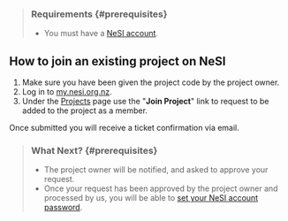 > ### Requirements {#prerequisites}
>
> -   You must have a [NeSI
>     account](https://support.nesi.org.nz/hc/en-gb/articles/360000159715).

How to join an existing project on NeSI
---------------------------------------

1.  Make sure you have been given the project code by the project owner.
2.  Log in to [my.nesi.org.nz](https://my.nesi.org.nz/).
3.  Under the [Projects](https://my.nesi.org.nz/projects/join) page use
    the \"**Join Project**\" link to request to be added to the project
    as a member.

Once submitted you will receive a ticket confirmation via email.

> ### What Next? {#prerequisites}
>
> -   The project owner will be notified, and asked to approve your
>     request.
> -   Once your request has been approved by the project owner and
>     processed by us, you will be able to [set your NeSI account
>     password](https://support.nesi.org.nz/hc/en-gb/articles/360000335995).
